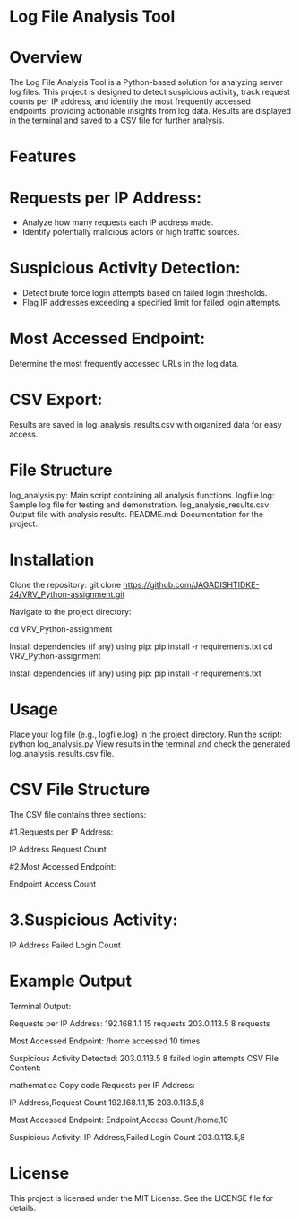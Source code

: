 # Log File Analysis Tool

# Overview
The Log File Analysis Tool is a Python-based solution for analyzing server log files. This project is designed to detect suspicious activity, track request counts per IP address, and identify the most frequently accessed endpoints, providing actionable insights from log data. Results are displayed in the terminal and saved to a CSV file for further analysis.

# Features

# Requests per IP Address:
* Analyze how many requests each IP address made.
* Identify potentially malicious actors or high traffic sources.

 # Suspicious Activity Detection:
* Detect brute force login attempts based on failed login thresholds.
* Flag IP addresses exceeding a specified limit for failed login attempts.

# Most Accessed Endpoint:
Determine the most frequently accessed URLs in the log data.

# CSV Export:
Results are saved in log_analysis_results.csv with organized data for easy access.
# File Structure
log_analysis.py: Main script containing all analysis functions.
logfile.log: Sample log file for testing and demonstration.
log_analysis_results.csv: Output file with analysis results.
README.md: Documentation for the project.

# Installation
Clone the repository:
git clone https://github.com/JAGADISHTIDKE-24/VRV_Python-assignment.git

Navigate to the project directory:

cd VRV_Python-assignment

Install dependencies (if any) using pip:
pip install -r requirements.txt
cd VRV_Python-assignment

Install dependencies (if any) using pip:
pip install -r requirements.txt

# Usage
Place your log file (e.g., logfile.log) in the project directory.
Run the script:
python log_analysis.py
View results in the terminal and check the generated log_analysis_results.csv file.

# CSV File Structure
The CSV file contains three sections:

#1.Requests per IP Address:

IP Address
Request Count

#2.Most Accessed Endpoint:

Endpoint
Access Count

# 3.Suspicious Activity:

IP Address
Failed Login Count

# Example Output
Terminal Output:

Requests per IP Address:
192.168.1.1   15 requests
203.0.113.5   8 requests

Most Accessed Endpoint:
/home accessed 10 times

Suspicious Activity Detected:
203.0.113.5   8 failed login attempts
CSV File Content:

mathematica
Copy code
Requests per IP Address:

IP Address,Request Count
192.168.1.1,15
203.0.113.5,8

Most Accessed Endpoint:
Endpoint,Access Count
/home,10

Suspicious Activity:
IP Address,Failed Login Count
203.0.113.5,8

# License
This project is licensed under the MIT License. See the LICENSE file for details.
